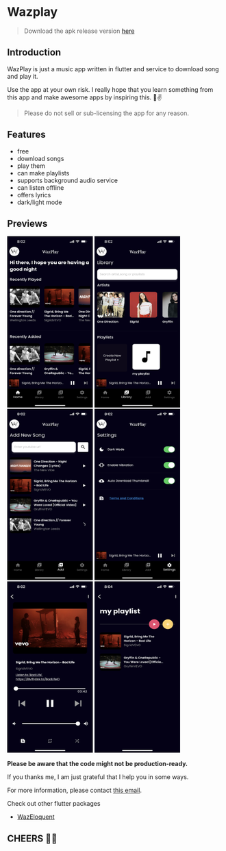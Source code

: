 # Wazplay

> Download the apk release version [here](https://github.com/w99910/wazplay/releases)

## Introduction

WazPlay is just a music app written in flutter and service to download song and play it.

Use the app at your own risk. I really hope that you learn something from this app and make awesome apps by inspiring this. 👀✌️

> Please do not sell or sub-licensing the app for any reason.

## Features

- free
- download songs
- play them
- can make playlists
- supports background audio service
- can listen offline
- offers lyrics
- dark/light mode

## Previews

<p align="left">
  <img 
    width="200"
    height="400"
    src="Home.PNG"
  >
    <img 
    width="200"
    height="400"
    src="Library.PNG"
  >
    <img 
    width="200"
    height="400"
    src="Add.PNG"
  >
   <img 
    width="200"
    height="400"
    src="Settings.PNG"
  >
     <img 
    width="200"
    height="400"
    src="Player.PNG"
  >
       <img 
    width="200"
    height="400"
    src="Playlists.PNG"
  >
</p>

**Please be aware that the code might not be production-ready.**

If you thanks me, I am just grateful that I help you in some ways.

For more information, please contact [this email](hello@thomasbrillion.pro).

Check out other flutter packages

- [WazEloquent](https://github.com/w99910/wazeloquent)

## CHEERS 🤘🤘

